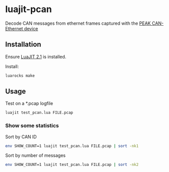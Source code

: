 # luajit-pcan
Decode CAN messages from ethernet frames captured with the 
[PEAK CAN-Ethernet device](http://www.peak-system.com/PCAN-Ethernet-Gateway-DR.330.0.html?&L=1)

## Installation

Ensure [LuaJIT 2.1](http://luajit.org/) is installed.

Install:
```sh
luarocks make
```

## Usage

Test on a *.pcap logfile

```sh
luajit test_pcan.lua FILE.pcap
```

### Show some statistics

Sort by CAN ID

```sh
env SHOW_COUNT=1 luajit test_pcan.lua FILE.pcap | sort -nk1
```

Sort by number of messages

```sh
env SHOW_COUNT=1 luajit test_pcan.lua FILE.pcap | sort -nk2
```
